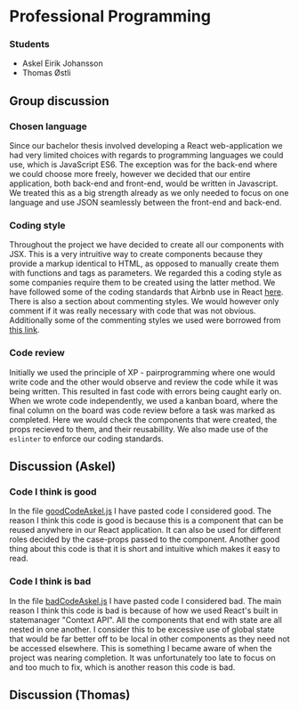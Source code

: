 # Professional Programming

### Students
* Askel Eirik Johansson
* Thomas Østli

## Group discussion
### Chosen language

Since our bachelor thesis involved developing a React web-application we had very limited
choices with regards to programming languages we could use, which is JavaScript ES6. The exception was for the back-end
where we could choose more freely, however we decided that our entire application, both back-end and front-end, would be
written in Javascript. We treated this as a big strength already as we only needed to focus on one language and use
JSON seamlessly between the front-end and back-end.

### Coding style

Throughout the project we have decided to create all our components with JSX. This is a very intruitive way to create
components because they provide a markup identical to HTML, as opposed to manually create them with functions and tags as parameters.
We regarded this a coding style as some companies require them to be created using the latter method. We have followed
some of the coding standards that Airbnb use in React [here](https://github.com/airbnb/javascript/tree/master/react).
There is also a section about commenting styles. We would however only comment if it was really necessary with code that
was not obvious. Additionally some of the commenting styles we used were borrowed from [this link](https://www.inkoop.io/blog/a-guide-to-js-docs-for-react-js/?fbclid=IwAR3Ts8OQB1l-QVf0zu2qWqOKI8ptwhcaIo56wxx2m-A8IUZB6MdIZ_agAfQ).

### Code review

Initially we used the principle of XP - pairprogramming where one would write code and the other would observe and review the code
while it was being written. This resulted in fast code with errors being caught early on. When we wrote code independently, we used
a kanban board, where the final column on the board was code review before a task was marked as completed. Here we would check
the components that were created, the props recieved to them, and their reusabillity. We also made use of the `eslinter` to
enforce our coding standards.


## Discussion (Askel)

### Code I think is good
In the file [goodCodeAskel.js](https://github.com/DJTechnoo/professional-programming/blob/master/goodCodeAskel.js) I have pasted code I considered good. The reason I think this code is good
is because this is a component that can be reused anywhere in our React application. It can also be used
for different roles decided by the case-props passed to the component. Another good thing about this code
is that it is short and intuitive which makes it easy to read. 

### Code I think is bad
In the file [badCodeAskel.js](https://github.com/DJTechnoo/professional-programming/blob/master/badCodeAskel.js) I have pasted code I considered bad. The main reason I think this code is bad is because
of how we used React's built in statemanager "Context API". All the components that end with state are all nested in one another.
I consider this to be excessive use of global state that would be far better off to be local in other components as they need not
be accessed elsewhere. This is something I became aware of when the project was nearing completion. It was unfortunately too late to focus on and too much to fix, which is another reason this code is bad.


## Discussion (Thomas)

